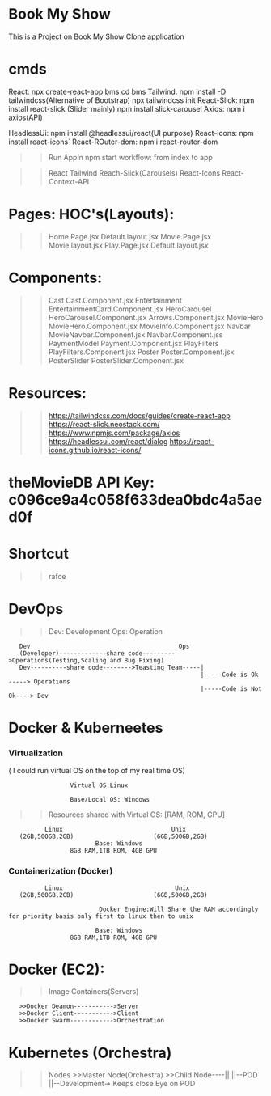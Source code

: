# Book My Show
 This is a Project on Book My Show Clone application 
# cmds
React: npx create-react-app bms
       cd bms
Tailwind: npm install -D tailwindcss(Alternative of Bootstrap)
          npx tailwindcss init
React-Slick: npm install react-slick (Slider mainly)
             npm install slick-carousel
Axios: npm i axios(API)

HeadlessUi: npm install @headlessui/react(UI purpose)
React-icons: npm install react-icons`
React-ROuter-dom: npm i react-router-dom

>> Run Appln
npm start
workflow: from index to app

>>React
>>Tailwind
>>Reach-Slick(Carousels)
>>React-Icons
>>React-Context-API

#    Pages:                             HOC's(Layouts):                                       
>>Home.Page.jsx                         Default.layout.jsx
>>Movie.Page.jsx                        Movie.layout.jsx
>>Play.Page.jsx                         Default.layout.jsx

# Components:
>>Cast                                Cast.Component.jsx
>>Entertainment                       EntertainmentCard.Component.jsx
>>HeroCarousel                        HeroCarousel.Component.jsx
                                      Arrows.Component.jsx
>>MovieHero                           MovieHero.Component.jsx
                                      MovieInfo.Component.jsx
>>Navbar                              MovieNavbar.Component.jsx
                                      Navbar.Component.jss
>>PaymentModel                        Payment.Component.jsx
>>PlayFilters                         PlayFilters.Component.jsx
>>Poster                              Poster.Component.jsx
>>PosterSlider                        PosterSlider.Component.jsx

# Resources:
>> https://tailwindcss.com/docs/guides/create-react-app
>>https://react-slick.neostack.com/
>>https://www.npmjs.com/package/axios
>>https://headlessui.com/react/dialog
>>https://react-icons.github.io/react-icons/


# theMovieDB  API Key: c096ce9a4c058f633dea0bdc4a5aed0f

# Shortcut
>> rafce

# DevOps
>> Dev: Development
>> Ops: Operation

       Dev                                         Ops
       (Developer)-------------share code--------->Operations(Testing,Scaling and Bug Fixing)
       Dev----------share code-------->Teasting Team-----|
                                                         |-----Code is Ok -----> Operations
                                                         |-----Code is Not Ok----> Dev
# Docker & Kuberneetes

### Virtualization
( I could run virtual OS on the top of my real time OS)

                     Virtual OS:Linux

                     Base/Local OS: Windows
>> Resources shared with Virtual OS: [RAM, ROM, GPU]


              Linux                              Unix
       (2GB,500GB,2GB)                      (6GB,500GB,2GB)
                            Base: Windows
                     8GB RAM,1TB ROM, 4GB GPU

### Containerization (Docker)

              Linux                               Unix
       (2GB,500GB,2GB)                      (6GB,500GB,2GB)
                           
                             Docker Engine:Will Share the RAM accordingly for priority basis only first to linux then to unix
                           
                            Base: Windows
                     8GB RAM,1TB ROM, 4GB GPU

# Docker (EC2):
>>Image
>>Containers(Servers)

       >>Docker Deamon----------->Server
       >>Docker Client----------->Client
       >>Docker Swarm------------>Orchestration

# Kubernetes (Orchestra)
>>Nodes
       >>Master Node(Orchestra)
       >>Child Node----||
                       ||--POD
                       ||--Development-> Keeps close Eye on POD